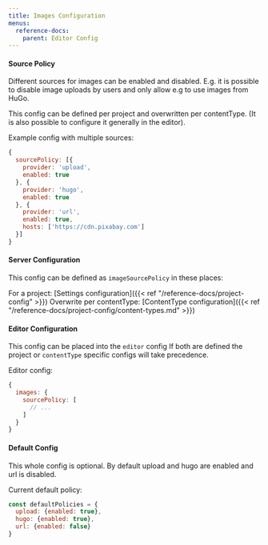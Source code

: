 ```yaml
---
title: Images Configuration
menus:
  reference-docs:
    parent: Editor Config
---
```


#### Source Policy

Different sources for images can be enabled and disabled. E.g. it is possible to disable image uploads by users and only allow e.g to use images from HuGo.

This config can be defined per project and overwritten per contentType.
(It is also possible to configure it generally in the editor).

Example config with multiple sources:
```js
{
  sourcePolicy: [{
    provider: 'upload',
    enabled: true
  }, {
    provider: 'hugo',
    enabled: true
  }, {
    provider: 'url',
    enabled: true,
    hosts: ['https://cdn.pixabay.com']
  }]
}
```


#### Server Configuration

This config can be defined as `imageSourcePolicy` in these places:

For a project: [Settings configuration]({{< ref "/reference-docs/project-config" >}})
Overwrite per contentType: [ContentType configuration]({{< ref "/reference-docs/project-config/content-types.md" >}})


#### Editor Configuration

This config can be placed into the `editor` config
If both are defined the project or `contentType` specific configs will take precedence.

Editor config:
```js
{
  images: {
    sourcePolicy: [
      // ...
    ]
  }
}
```

#### Default Config

This whole config is optional. By default upload and hugo are enabled and url is disabled.

Current default policy:
```js
const defaultPolicies = {
  upload: {enabled: true},
  hugo: {enabled: true},
  url: {enabled: false}
}
```
